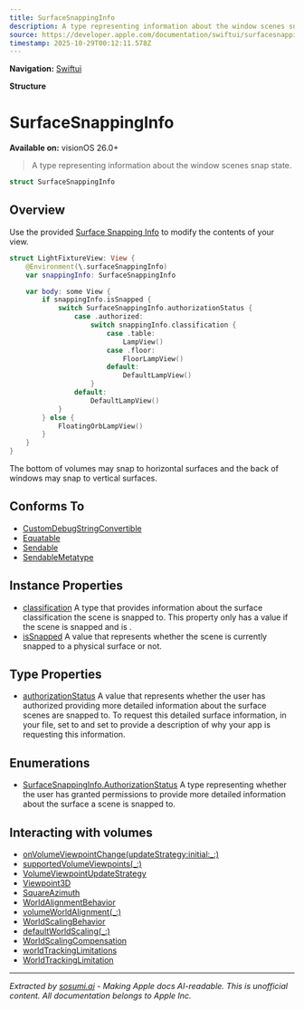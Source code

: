 ```yaml
---
title: SurfaceSnappingInfo
description: A type representing information about the window scenes snap state.
source: https://developer.apple.com/documentation/swiftui/surfacesnappinginfo
timestamp: 2025-10-29T00:12:11.578Z
---
```


**Navigation:** [Swiftui](/documentation/swiftui)

**Structure**

# SurfaceSnappingInfo

**Available on:** visionOS 26.0+

> A type representing information about the window scenes snap state.

```swift
struct SurfaceSnappingInfo
```

## Overview

Use the provided [Surface Snapping Info](/documentation/swiftui/surfacesnappinginfo) to modify the contents of your view.

```swift
struct LightFixtureView: View {
    @Environment(\.surfaceSnappingInfo)
    var snappingInfo: SurfaceSnappingInfo

    var body: some View {
        if snappingInfo.isSnapped {
            switch SurfaceSnappingInfo.authorizationStatus {
                case .authorized:
                    switch snappingInfo.classification {
                        case .table:
                            LampView()
                        case .floor:
                            FloorLampView()
                        default:
                            DefaultLampView()
                    }
                default:
                    DefaultLampView()
            }
        } else {
            FloatingOrbLampView()
        }
    }
}
```

The bottom of volumes may snap to horizontal surfaces and the back of windows may snap to vertical surfaces.

## Conforms To

- [CustomDebugStringConvertible](/documentation/Swift/CustomDebugStringConvertible)
- [Equatable](/documentation/Swift/Equatable)
- [Sendable](/documentation/Swift/Sendable)
- [SendableMetatype](/documentation/Swift/SendableMetatype)

## Instance Properties

- [classification](/documentation/swiftui/surfacesnappinginfo/classification) A type that provides information about the surface classification the scene is snapped to. This property only has a value if the scene is snapped and  is .
- [isSnapped](/documentation/swiftui/surfacesnappinginfo/issnapped) A value that represents whether the scene is currently snapped to a physical surface or not.

## Type Properties

- [authorizationStatus](/documentation/swiftui/surfacesnappinginfo/authorizationstatus-swift.type.property) A value that represents whether the user has authorized providing more detailed information about the surface scenes are snapped to. To request this detailed surface information, in your  file, set  to  and set  to provide a description of why your app is requesting this information.

## Enumerations

- [SurfaceSnappingInfo.AuthorizationStatus](/documentation/swiftui/surfacesnappinginfo/authorizationstatus-swift.enum) A type representing whether the user has granted permissions to provide more detailed information about the surface a scene is snapped to.

## Interacting with volumes

- [onVolumeViewpointChange(updateStrategy:initial:_:)](/documentation/swiftui/view/onvolumeviewpointchange(updatestrategy:initial:_:))
- [supportedVolumeViewpoints(_:)](/documentation/swiftui/view/supportedvolumeviewpoints(_:))
- [VolumeViewpointUpdateStrategy](/documentation/swiftui/volumeviewpointupdatestrategy)
- [Viewpoint3D](/documentation/swiftui/viewpoint3d)
- [SquareAzimuth](/documentation/swiftui/squareazimuth)
- [WorldAlignmentBehavior](/documentation/swiftui/worldalignmentbehavior)
- [volumeWorldAlignment(_:)](/documentation/swiftui/scene/volumeworldalignment(_:))
- [WorldScalingBehavior](/documentation/swiftui/worldscalingbehavior)
- [defaultWorldScaling(_:)](/documentation/swiftui/scene/defaultworldscaling(_:))
- [WorldScalingCompensation](/documentation/swiftui/worldscalingcompensation)
- [worldTrackingLimitations](/documentation/swiftui/environmentvalues/worldtrackinglimitations)
- [WorldTrackingLimitation](/documentation/swiftui/worldtrackinglimitation)

---

*Extracted by [sosumi.ai](https://sosumi.ai) - Making Apple docs AI-readable.*
*This is unofficial content. All documentation belongs to Apple Inc.*
